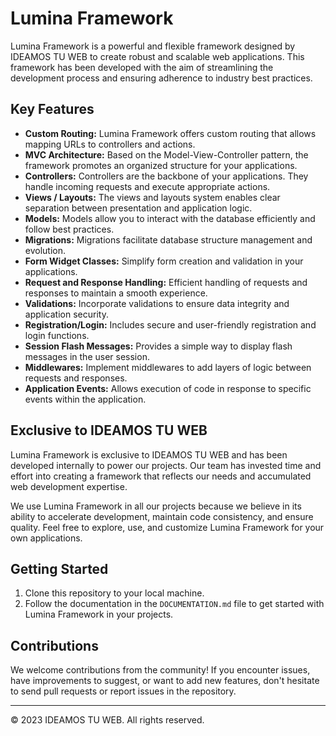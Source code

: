 # Lumina Framework

Lumina Framework is a powerful and flexible framework designed by IDEAMOS TU WEB to create robust and scalable web applications. This framework has been developed with the aim of streamlining the development process and ensuring adherence to industry best practices.

## Key Features

- **Custom Routing:** Lumina Framework offers custom routing that allows mapping URLs to controllers and actions.
- **MVC Architecture:** Based on the Model-View-Controller pattern, the framework promotes an organized structure for your applications.
- **Controllers:** Controllers are the backbone of your applications. They handle incoming requests and execute appropriate actions.
- **Views / Layouts:** The views and layouts system enables clear separation between presentation and application logic.
- **Models:** Models allow you to interact with the database efficiently and follow best practices.
- **Migrations:** Migrations facilitate database structure management and evolution.
- **Form Widget Classes:** Simplify form creation and validation in your applications.
- **Request and Response Handling:** Efficient handling of requests and responses to maintain a smooth experience.
- **Validations:** Incorporate validations to ensure data integrity and application security.
- **Registration/Login:** Includes secure and user-friendly registration and login functions.
- **Session Flash Messages:** Provides a simple way to display flash messages in the user session.
- **Middlewares:** Implement middlewares to add layers of logic between requests and responses.
- **Application Events:** Allows execution of code in response to specific events within the application.

## Exclusive to IDEAMOS TU WEB

Lumina Framework is exclusive to IDEAMOS TU WEB and has been developed internally to power our projects. Our team has invested time and effort into creating a framework that reflects our needs and accumulated web development expertise.

We use Lumina Framework in all our projects because we believe in its ability to accelerate development, maintain code consistency, and ensure quality. Feel free to explore, use, and customize Lumina Framework for your own applications.

## Getting Started

1. Clone this repository to your local machine.
2. Follow the documentation in the `DOCUMENTATION.md` file to get started with Lumina Framework in your projects.

## Contributions

We welcome contributions from the community! If you encounter issues, have improvements to suggest, or want to add new features, don't hesitate to send pull requests or report issues in the repository.

---

© 2023 IDEAMOS TU WEB. All rights reserved.
